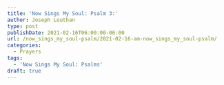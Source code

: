```yaml
---
title: 'Now Sings My Soul: Psalm 3:'
author: Joseph Louthan
type: post
publishDate: 2021-02-16T06:00:00-06:00
url: /now_sings_my_soul-psalm/2021-02-16-am-now_sings_my_soul-psalm/
categories:
  - Prayers
tags:
  - 'Now Sings My Soul: Psalms'
draft: true
---
```

<pre>
<div style="font-variant: small-caps;">

</div>

</pre>
